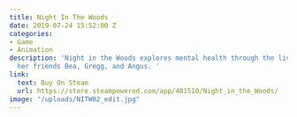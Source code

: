 ```yaml
---
title: Night In The Woods
date: 2019-07-24 15:52:00 Z
categories:
- Game
- Animation
description: 'Night in the Woods explores mental health through the lives of Mae and
  her friends Bea, Gregg, and Angus. '
link:
  text: Buy On Steam
  url: https://store.steampowered.com/app/481510/Night_in_the_Woods/
image: "/uploads/NITW02_edit.jpg"
---
```


